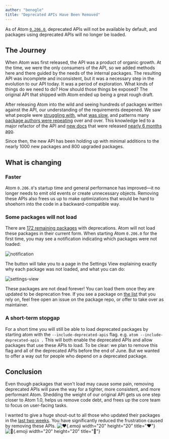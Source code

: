 ```yaml
---
author: "benogle"
title: "Deprecated APIs Have Been Removed"
---
```


As of Atom [`0.206.0`](https://github.com/atom/atom/releases/tag/v0.206.0), deprecated APIs will not be available by default, and packages using deprecated APIs will no longer be loaded.

<!--more-->

## The Journey

When Atom was first released, the API was a product of organic growth. At the time, we were the only consumers of the API, so we added methods here and there guided by the needs of the internal packages. The resulting API was incomplete and inconsistent, but it was a necessary step in the evolution to our API today. It was a period of exploration. What kinds of things do we need to do? How should those things be exposed? The original API that shipped with Atom ended up being a great rough draft.

After releasing Atom into the wild and seeing hundreds of packages written against the API, our understanding of the requirements deepened. We saw what people were [struggling with](https://github.com/atom/atom/pull/5277), what [was slow](https://github.com/atom/atom/pull/3469), and patterns many [package authors were repeating](/blog/2014/07/24/decorations) over and over. This knowledge led to a major refactor of the API and [new docs](https://flight-manual.atom-editor.cc/api/latest/Atom) that were released [nearly 6 months ago](/blog/2015/01/15/announcing-the-atom-1-api).

Since then, the new API has been holding up with minimal additions to the nearly 1000 new packages and 800 upgraded packages.

## What is changing

### Faster

Atom `0.206.0`'s startup time and general performance has improved—it no longer needs to emit old events or create unnecessary objects. Removing these APIs also frees us up to make optimizations that would be hard to shoehorn into the code in a backward-compatible way.

### Some packages will not load

There are [172 remaining packages](https://gist.github.com/benogle/afad37e6c8de58272128) with deprecations. Atom will not load these packages in their current form. When starting Atom `0.206.0` for the first time, you may see a notification indicating which packages were not loaded:

![notification](https://cloud.githubusercontent.com/assets/69169/7992929/87bb0f8c-0ab7-11e5-9b0a-97ecb58f7a8b.png)

The button will take you to a page in the Settings View explaining exactly why each package was not loaded, and what you can do:

![settings-view](https://cloud.githubusercontent.com/assets/69169/7992930/87bde90a-0ab7-11e5-8576-15f848c0608e.png)

These packages are not dead forever! You can load them once they are updated to be deprecation free. If you see a package on [the list](https://gist.github.com/benogle/afad37e6c8de58272128) that you rely on, feel free open an issue on the package repo, or offer to take over as maintainer.

### A short-term stopgap

For a short time you will still be able to load deprecated packages by starting atom with the `--include-deprecated-apis` flag. e.g. `atom --include-deprecated-apis .` This will both enable the deprecated APIs and allow packages that use these APIs to load. To be clear: we plan to remove this flag and all of the deprecated APIs before the end of June. But we wanted to offer a way out for people who depend on a deprecated package.

## Conclusion

Even though packages that won't load may cause some pain, removing deprecated APIs will pave the way for a tighter, more consistent, and more performant Atom. Shedding the weight of our original API gets us one step closer to Atom 1.0, helps us remove code debt, and frees up the core team to focus on user-facing tasks.

I wanted to give a huge shout-out to all those who updated their packages in the [last two weeks](https://github.com/atom/atom/issues/6867). You have significantly reduced the frustration caused by removing these APIs. ![:heart:](https://github.githubassets.com/images/icons/emoji/unicode/2764.png){.emoji width="20" height="20" title=":heart:"} ![:green_heart:](https://github.githubassets.com/images/icons/emoji/unicode/1f49a.png){.emoji width="20" height="20" title=":green_heart:"}
